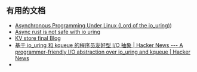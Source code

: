 ## 有用的文档

- [Asynchronous Programming Under Linux (Lord of the io_uring)](https://unixism.net/loti/async_intro.html))
- [Async rust is not safe with io uring](https://tonbo.io/blog/async-rust-is-not-safe-with-io-uring)
- [KV store final Blog](https://ucsc-ospo.github.io/report/osre23/ucsc/kvstore/20230825-manank/)
- [基于 io_uring 和 kqueue 的程序员友好型 I/O 抽象 | Hacker News --- A programmer-friendly I/O abstraction over io_uring and kqueue | Hacker News](https://news.ycombinator.com/item?id=33721075)
- 